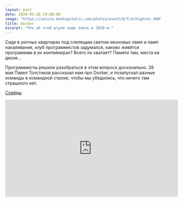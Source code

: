 ```yaml
---
layout: post
date: 2020-05-28 19:00:00
image: "https://secure.meetupstatic.com/photos/event/8/f/4/highres_490502292.jpeg"
title: Docker
excerpt: "Что об этой штуке надо знать в 2020-м."
---
```


Сидя в уютных квартирах под слепящим светом неоновых ламп и ламп накаливания, клуб программистов задумался, каково живётся программам в их контейнерах? Всего ли хватает? Памяти там, места на диске...

Программисты решили разобраться в этом вопросе досконально.
28 мая Павел Толстиков рассказал нам про Docker, и позапускал разные команды в командной строке, чтобы мы убедились, что ничего там страшного нет.

[Слайды](/downloads/docker-2020.pdf)

<div class="video">
    <iframe width="560" height="315" src="https://www.youtube.com/embed/fXRCQpb0R0g" frameborder="0" allow="accelerometer; autoplay; encrypted-media; gyroscope; picture-in-picture" allowfullscreen></iframe>
</div>
